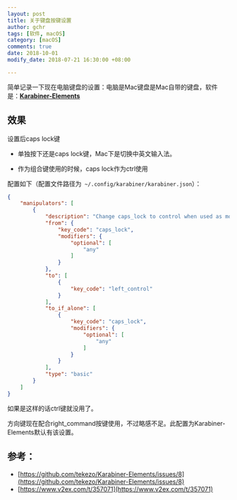 ```yaml
---
layout: post
title: 关于键盘按键设置
author: gchr
tags: [软件, macOS]
category: [macOS]
comments: true
date: 2018-10-01
modify_date: 2018-07-21 16:30:00 +08:00

---
```


简单记录一下现在电脑键盘的设置：电脑是Mac键盘是Mac自带的键盘，软件是：[**Karabiner-Elements**](https://github.com/tekezo/Karabiner-Elements)

## 效果

设置后caps lock键

* 单独按下还是caps lock键，Mac下是切换中英文输入法。

* 作为组合键使用的时候，caps lock作为ctrl使用

配置如下（配置文件路径为` ~/.config/karabiner/karabiner.json`）：

```json
{
    "manipulators": [
        {
            "description": "Change caps_lock to control when used as modifier, caps_lock when used alone",
            "from": {
                "key_code": "caps_lock",
                "modifiers": {
                    "optional": [
                        "any"
                    ]
                }
            },
            "to": [
                {
                    "key_code": "left_control"
                }
            ],
            "to_if_alone": [
                {
                    "key_code": "caps_lock",
                    "modifiers": {
                        "optional": [
                            "any"
                        ]
                    }
                }
            ],
            "type": "basic"
        }
    ]
}
```


如果是这样的话ctrl键就没用了。

方向键现在配合right_command按键使用，不过略感不足。此配置为Karabiner-Elements默认有该设置。



## 参考：

* [https://github.com/tekezo/Karabiner-Elements/issues/8](https://github.com/tekezo/Karabiner-Elements/issues/8)
* [https://www.v2ex.com/t/357071](https://www.v2ex.com/t/357071)